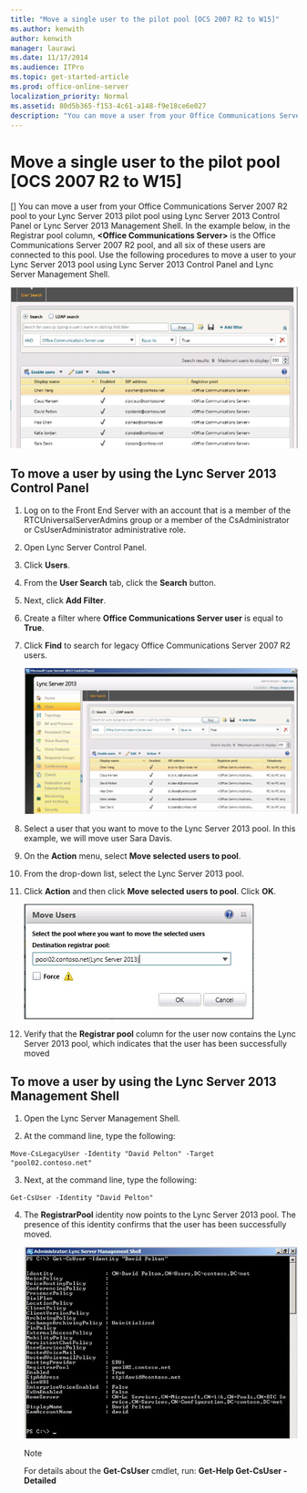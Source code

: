 ```yaml
---
title: "Move a single user to the pilot pool [OCS 2007 R2 to W15]"
ms.author: kenwith
author: kenwith
manager: laurawi
ms.date: 11/17/2014
ms.audience: ITPro
ms.topic: get-started-article
ms.prod: office-online-server
localization_priority: Normal
ms.assetid: 80d5b365-f153-4c61-a148-f9e18ce6e027
description: "You can move a user from your Office Communications Server 2007 R2 pool to your Lync Server 2013 pilot pool using Lync Server 2013 Control Panel or Lync Server 2013 Management Shell. In the example below, in the Registrar pool column, \<Office Communications Server\> is the Office Communications Server 2007 R2 pool, and all six of these users are connected to this pool. Use the following procedures to move a user to your Lync Server 2013 pool using Lync Server 2013 Control Panel and Lync Server Management Shell."
---
```


# Move a single user to the pilot pool [OCS 2007 R2 to W15]
[]
You can move a user from your Office Communications Server 2007 R2 pool to your Lync Server 2013 pilot pool using Lync Server 2013 Control Panel or Lync Server 2013 Management Shell. In the example below, in the Registrar pool column, **\<Office Communications Server\>** is the Office Communications Server 2007 R2 pool, and all six of these users are connected to this pool. Use the following procedures to move a user to your Lync Server 2013 pool using Lync Server 2013 Control Panel and Lync Server Management Shell. 
  
![Search for OCS users in Lync Server Control Panel](../../media/migration_lyncserver_w15_legacyuserview_w13.JPG)
  
## To move a user by using the Lync Server 2013 Control Panel

1. Log on to the Front End Server with an account that is a member of the RTCUniversalServerAdmins group or a member of the CsAdministrator or CsUserAdministrator administrative role.
    
2. Open Lync Server Control Panel.
    
3. Click **Users**.
    
4. From the **User Search** tab, click the **Search** button. 
    
5. Next, click **Add Filter**.
    
6. Create a filter where **Office Communications Server user** is equal to **True**. 
    
7. Click **Find** to search for legacy Office Communications Server 2007 R2 users. 
    
     ![Search for OCS users in Lync Server Control Panel](../../media/migration_lyncserver_w15_tb_w13searchfilter.JPG)
  
8. Select a user that you want to move to the Lync Server 2013 pool. In this example, we will move user Sara Davis.
    
9. On the **Action** menu, select **Move selected users to pool**.
    
10. From the drop-down list, select the Lync Server 2013 pool.
    
11. Click **Action** and then click **Move selected users to pool**. Click **OK**.
    
     ![Setting the Destination pool in Move Users dialog](../../media/migration_lyncserver_w15_tb_w13_moveuserpool.JPG)
  
12. Verify that the **Registrar pool** column for the user now contains the Lync Server 2013 pool, which indicates that the user has been successfully moved 
    
## To move a user by using the Lync Server 2013 Management Shell

1. Open the Lync Server Management Shell.
    
2. At the command line, type the following: 
    
  ```
  Move-CsLegacyUser -Identity "David Pelton" -Target "pool02.contoso.net"
  ```

3. Next, at the command line, type the following: 
    
  ```
  Get-CsUser -Identity "David Pelton"
  ```

4. The **RegistrarPool** identity now points to the Lync Server 2013 pool. The presence of this identity confirms that the user has been successfully moved. 
    
     ![Output from Get-CsUser cmdlet with Identity filter](../../media/migration_lyncserver_w15_movesingleuser_getcsuser.JPG)
  
    > [!NOTE]
    > For details about the **Get-CsUser** cmdlet, run: **Get-Help Get-CsUser -Detailed**
  

